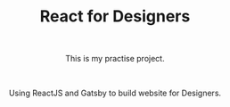 <h1 align="center">React for Designers</h1><br />
<p align="center">This is my practise project.<p><br />
<p align="center">Using ReactJS and Gatsby to build website for Designers.<p>
